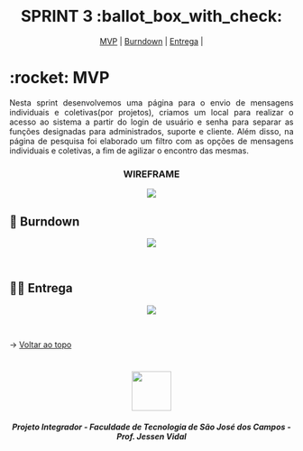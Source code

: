 ﻿
<br id="topo">
 
<h1 align="center"> SPRINT 3 :ballot_box_with_check: </h1>

<p align="center">
    <a href="#mvp">MVP</a> | 
    <a href="#burndown">Burndown</a> | 
    <a href="#entrega">Entrega</a> | 
</p>
<span id="mvp">
 
<h1> :rocket: MVP </h1>
<p align="justify">Nesta sprint desenvolvemos uma página para o envio de mensagens individuais e coletivas(por projetos), criamos um local para realizar o acesso ao sistema a partir do login de usuário e senha para separar as funções designadas para administrados, suporte e cliente. Além disso, na página de pesquisa foi elaborado um filtro com as opções de mensagens individuais e coletivas, a fim de agilizar o encontro das mesmas.</p>
  
  
 <h3 align="center"> WIREFRAME </h3>
<p align="center"> <img src = "https://github.com/Equipe3-API/API-2-Semestre/blob/main/Imagens%20README/MVP_3%C2%B0Sprint.png" height=""/></p>

  
<span id="burndown">
 
## :pushpin: Burndown
<p align="center"> <img src = "https://github.com/Equipe3-API/API-2-Semestre/blob/main/Artefatos/burndown/burndown_2.PNG"></p>
<br>

  
 <span id="entrega">
 
## 👩‍💻 Entrega
<p align="center"> <img src = "https://github.com/Equipe3-API/API-2-Semestre/blob/main/Imagens%20README/Gif-Sprint3.gif"></p>
<br>
   
  → [Voltar ao topo](#topo)
<h1 align="center"> <img src = "https://fatecsjc-prd.azurewebsites.net/images/logo/fatecsjc_400x192.png" height="70"  align="auto">
<h5 align="center"> Projeto Integrador - Faculdade de Tecnologia de São José dos Campos - Prof. Jessen Vidal </h5>
